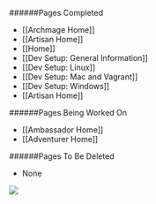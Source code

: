 ######Pages Completed

* [[Archmage Home]]
* [[Artisan Home]]
* [[Home]]
* [[Dev Setup: General Information]]
* [[Dev Setup: Linux]]
* [[Dev Setup: Mac and Vagrant]]
* [[Dev Setup: Windows]]
* [[Artisan Home]]

######Pages Being Worked On

* [[Ambassador Home]]
* [[Adventurer Home]]

######Pages To Be Deleted

* None

![](https://dl.dropboxusercontent.com/u/138899/GitHub%20Wikis/readme_00.png)


